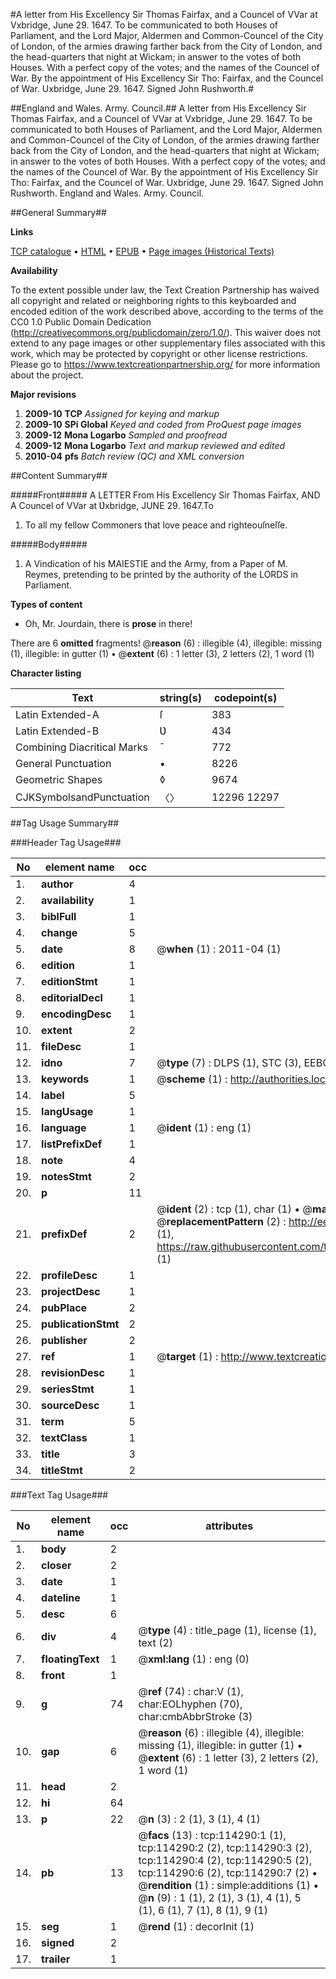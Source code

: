 #A letter from His Excellency Sir Thomas Fairfax, and a Councel of VVar at Vxbridge, June 29. 1647. To be communicated to both Houses of Parliament, and the Lord Major, Aldermen and Common-Councel of the City of London, of the armies drawing farther back from the City of London, and the head-quarters that night at Wickam; in answer to the votes of both Houses. With a perfect copy of the votes; and the names of the Councel of War. By the appointment of His Excellency Sir Tho: Fairfax, and the Councel of War. Uxbridge, June 29. 1647. Signed John Rushworth.#

##England and Wales. Army. Council.##
A letter from His Excellency Sir Thomas Fairfax, and a Councel of VVar at Vxbridge, June 29. 1647. To be communicated to both Houses of Parliament, and the Lord Major, Aldermen and Common-Councel of the City of London, of the armies drawing farther back from the City of London, and the head-quarters that night at Wickam; in answer to the votes of both Houses. With a perfect copy of the votes; and the names of the Councel of War. By the appointment of His Excellency Sir Tho: Fairfax, and the Councel of War. Uxbridge, June 29. 1647. Signed John Rushworth.
England and Wales. Army. Council.

##General Summary##

**Links**

[TCP catalogue](http://www.ota.ox.ac.uk/tcp/)  • 
[HTML](http://tei.it.ox.ac.uk/tcp/Texts-HTML/free/A84/A84765.html)  • 
[EPUB](http://tei.it.ox.ac.uk/tcp/Texts-EPUB/free/A84/A84765.epub) • 
[Page images (Historical Texts)](https://historicaltexts.jisc.ac.uk/eebo-99862141e)

**Availability**

To the extent possible under law, the Text Creation Partnership has waived all copyright and related or neighboring rights to this keyboarded and encoded edition of the work described above, according to the terms of the CC0 1.0 Public Domain Dedication (http://creativecommons.org/publicdomain/zero/1.0/). This waiver does not extend to any page images or other supplementary files associated with this work, which may be protected by copyright or other license restrictions. Please go to https://www.textcreationpartnership.org/ for more information about the project.

**Major revisions**

1. __2009-10__ __TCP__ *Assigned for keying and markup*
1. __2009-10__ __SPi Global__ *Keyed and coded from ProQuest page images*
1. __2009-12__ __Mona Logarbo__ *Sampled and proofread*
1. __2009-12__ __Mona Logarbo__ *Text and markup reviewed and edited*
1. __2010-04__ __pfs__ *Batch review (QC) and XML conversion*

##Content Summary##

#####Front#####
A LETTER From His Excellency Sir Thomas Fairfax, AND A Councel of VVar at Ʋxbridge, JUNE 29. 1647.To
1. To all my fellow Commoners that love peace and righteouſneſſe.

#####Body#####

1. A Vindication of his MAIESTIE and the Army, from a Paper of M. Reymes, pretending to be printed by the authority of the LORDS in Parliament.

**Types of content**

  * Oh, Mr. Jourdain, there is **prose** in there!

There are 6 **omitted** fragments! 
 @__reason__ (6) : illegible (4), illegible: missing (1), illegible: in gutter (1)  •  @__extent__ (6) : 1 letter (3), 2 letters (2), 1 word (1)

**Character listing**


|Text|string(s)|codepoint(s)|
|---|---|---|
|Latin Extended-A|ſ|383|
|Latin Extended-B|Ʋ|434|
|Combining             Diacritical Marks|̄|772|
|General Punctuation|•|8226|
|Geometric Shapes|◊|9674|
|CJKSymbolsandPunctuation|〈〉|12296 12297|

##Tag Usage Summary##

###Header Tag Usage###

|No|element name|occ|attributes|
|---|---|---|---|
|1.|__author__|4||
|2.|__availability__|1||
|3.|__biblFull__|1||
|4.|__change__|5||
|5.|__date__|8| @__when__ (1) : 2011-04 (1)|
|6.|__edition__|1||
|7.|__editionStmt__|1||
|8.|__editorialDecl__|1||
|9.|__encodingDesc__|1||
|10.|__extent__|2||
|11.|__fileDesc__|1||
|12.|__idno__|7| @__type__ (7) : DLPS (1), STC (3), EEBO-CITATION (1), PROQUEST (1), VID (1)|
|13.|__keywords__|1| @__scheme__ (1) : http://authorities.loc.gov/ (1)|
|14.|__label__|5||
|15.|__langUsage__|1||
|16.|__language__|1| @__ident__ (1) : eng (1)|
|17.|__listPrefixDef__|1||
|18.|__note__|4||
|19.|__notesStmt__|2||
|20.|__p__|11||
|21.|__prefixDef__|2| @__ident__ (2) : tcp (1), char (1)  •  @__matchPattern__ (2) : ([0-9\-]+):([0-9IVX]+) (1), (.+) (1)  •  @__replacementPattern__ (2) : http://eebo.chadwyck.com/downloadtiff?vid=$1&page=$2 (1), https://raw.githubusercontent.com/textcreationpartnership/Texts/master/tcpchars.xml#$1 (1)|
|22.|__profileDesc__|1||
|23.|__projectDesc__|1||
|24.|__pubPlace__|2||
|25.|__publicationStmt__|2||
|26.|__publisher__|2||
|27.|__ref__|1| @__target__ (1) : http://www.textcreationpartnership.org/docs/. (1)|
|28.|__revisionDesc__|1||
|29.|__seriesStmt__|1||
|30.|__sourceDesc__|1||
|31.|__term__|5||
|32.|__textClass__|1||
|33.|__title__|3||
|34.|__titleStmt__|2||


###Text Tag Usage###

|No|element name|occ|attributes|
|---|---|---|---|
|1.|__body__|2||
|2.|__closer__|2||
|3.|__date__|1||
|4.|__dateline__|1||
|5.|__desc__|6||
|6.|__div__|4| @__type__ (4) : title_page (1), license (1), text (2)|
|7.|__floatingText__|1| @__xml:lang__ (1) : eng (0)|
|8.|__front__|1||
|9.|__g__|74| @__ref__ (74) : char:V (1), char:EOLhyphen (70), char:cmbAbbrStroke (3)|
|10.|__gap__|6| @__reason__ (6) : illegible (4), illegible: missing (1), illegible: in gutter (1)  •  @__extent__ (6) : 1 letter (3), 2 letters (2), 1 word (1)|
|11.|__head__|2||
|12.|__hi__|64||
|13.|__p__|22| @__n__ (3) : 2 (1), 3 (1), 4 (1)|
|14.|__pb__|13| @__facs__ (13) : tcp:114290:1 (1), tcp:114290:2 (2), tcp:114290:3 (2), tcp:114290:4 (2), tcp:114290:5 (2), tcp:114290:6 (2), tcp:114290:7 (2)  •  @__rendition__ (1) : simple:additions (1)  •  @__n__ (9) : 1 (1), 2 (1), 3 (1), 4 (1), 5 (1), 6 (1), 7 (1), 8 (1), 9 (1)|
|15.|__seg__|1| @__rend__ (1) : decorInit (1)|
|16.|__signed__|2||
|17.|__trailer__|1||
